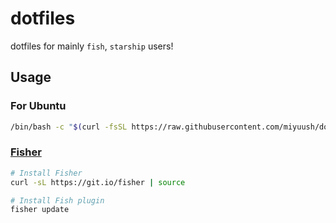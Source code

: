 # dotfiles

dotfiles for mainly `fish`, `starship` users!

## Usage

### For Ubuntu

```sh
/bin/bash -c "$(curl -fsSL https://raw.githubusercontent.com/miyuush/dotfiles/master/setup.sh)"
```

### [Fisher](https://github.com/jorgebucaran/fisher)

```sh
# Install Fisher
curl -sL https://git.io/fisher | source

# Install Fish plugin
fisher update
```
